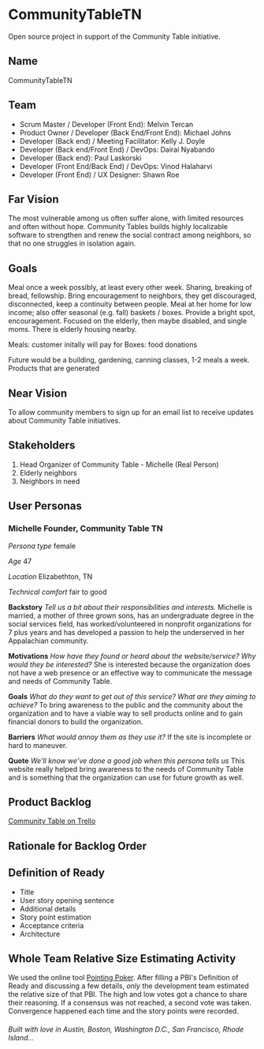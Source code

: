 # CommunityTableTN
Open source project in support of the Community Table initiative.

## Name

CommunityTableTN

## Team
- Scrum Master / Developer (Front End): Melvin Tercan
- Product Owner / Developer (Back End/Front End): Michael Johns
- Developer (Back end) / Meeting Facilitator: Kelly J. Doyle
- Developer (Back end/Front End) / DevOps: Dairai Nyabando
- Developer (Back end): Paul Laskorski
- Developer (Front End/Back End) / DevOps: Vinod Halaharvi
- Developer (Front End) / UX Designer: Shawn Roe

## Far Vision
The most vulnerable among us often suffer alone, with limited resources and often without hope. Community Tables builds highly localizable software to strengthen and renew the social contract among neighbors, so that no one struggles in isolation again.

## Goals <!-- TODO -->
Meal once a week possibly, at least every other week. Sharing, breaking of bread, fellowship. Bring encouragement to neighbors, they get discouraged, disconnected, keep a continuity between people. Meal at her home for low income; also offer seasonal (e.g. fall) baskets / boxes. Provide a bright spot, encouragement. Focused on the elderly, then maybe disabled, and single moms. There is elderly housing nearby.

Meals: customer initally will pay for
Boxes: food donations

Future would be a building, gardening, canning classes, 1-2 meals a week. Products that are generated

## Near Vision
To allow community members to sign up for an email list to receive updates about Community Table initiatives.

## Stakeholders
1. Head Organizer of Community Table - Michelle (Real Person)
2. Elderly neighbors
3. Neighbors in need

## User Personas

### Michelle Founder, Community Table TN
_Persona type_ female

_Age_ 47

_Location_ Elizabethton, TN

_Technical comfort_ fair to good 

__Backstory__ _Tell us a bit about their responsibilities and interests._ Michelle is married, a mother of three grown sons, has an undergraduate degree in the social services field, has worked/volunteered in nonprofit organizations for 7 plus years and has developed a passion to help the underserved in her Appalachian community.

__Motivations__ _How have they found or heard about the website/service? Why would they be interested?_ She is interested because the organization does not have a web presence or an effective way to communicate the message and needs of Community Table.

__Goals__ _What do they want to get out of this service? What are they aiming to achieve?_ To bring awareness to the public and the community about the organization and to have a viable way to sell products online and to gain financial donors to build the organization.

__Barriers__ _What would annoy them as they use it?_ If the site is incomplete or hard to maneuver.

__Quote__ _We’ll know we’ve done a good job when this persona tells us_ This website really helped bring awareness to the needs of Community Table and is something that the organization can use for future growth as well.

## Product Backlog
[Community Table on Trello](https://trello.com/b/i9TmhPfB/final-project-community-table)

## Rationale for Backlog Order <!-- TODO -->


## Definition of Ready
- Title
- User story opening sentence
- Additional details
- Story point estimation
- Acceptance criteria
- Architecture

## Whole Team Relative Size Estimating Activity
We used the online tool [Pointing Poker](https://www.pointingpoker.com). After filling a PBI's Definition of Ready and discussing a few details, *only* the development team estimated the relative size of that PBI. The high and low votes got a chance to share their reasoning. If a consensus was not reached, a second vote was taken. Convergence happened each time and the story points were recorded.




###### Built with love in Austin, Boston, Washington D.C., San Francisco, Rhode Island...



